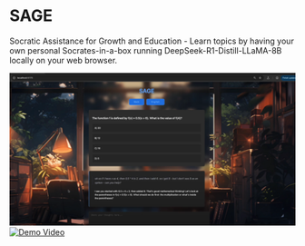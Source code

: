 # SAGE
Socratic Assistance for Growth and Education - Learn topics by having your own personal Socrates-in-a-box running DeepSeek-R1-Distill-LLaMA-8B locally on your web browser.

[![SAGE Demo](thumbnail.png)](https://youtu.be/GXUJRrceF9E)
[![Demo Video](https://img.shields.io/badge/Watch-Demo-red?style=for-the-badge&logo=youtube)](https://youtu.be/GXUJRrceF9E)
